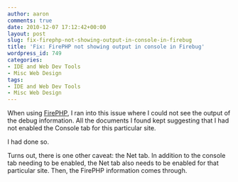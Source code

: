 ```yaml
---
author: aaron
comments: true
date: 2010-12-07 17:12:42+00:00
layout: post
slug: fix-firephp-not-showing-output-in-console-in-firebug
title: 'Fix: FirePHP not showing output in console in Firebug'
wordpress_id: 749
categories:
- IDE and Web Dev Tools
- Misc Web Design
tags:
- IDE and Web Dev Tools
- Misc Web Design
---
```


When using [FirePHP](http://www.firephp.org/), I ran into this issue where I could not see the output of the debug information.  All the documents I found kept suggesting that I had not enabled the Console tab for this particular site.

I had done so.

Turns out, there is one other caveat: the Net tab.  In addition to the console tab needing to be enabled, the Net tab also needs to be enabled for that particular site.  Then, the FirePHP information comes through.
